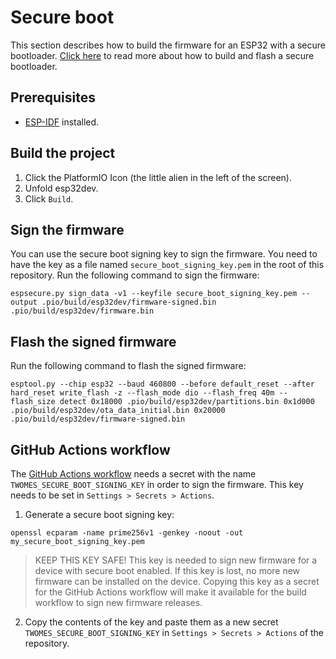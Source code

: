 # Secure boot
This section describes how to build the firmware for an ESP32 with a secure bootloader. [Click here](bootloader/README.md) to read more about how to build and flash a secure bootloader.

## Prerequisites 
- [ESP-IDF](https://docs.espressif.com/projects/esp-idf/en/latest/esp32/get-started/index.html#manual-installation) installed.

## Build the project
1. Click the PlatformIO Icon (the little alien in the left of the screen).
2. Unfold esp32dev.
3. Click `Build`.

## Sign the firmware
You can use the secure boot signing key to sign the firmware. You need to have the key as a file named `secure_boot_signing_key.pem` in the root of this repository. Run the following command to sign the firmware:
```shell
espsecure.py sign_data -v1 --keyfile secure_boot_signing_key.pem --output .pio/build/esp32dev/firmware-signed.bin .pio/build/esp32dev/firmware.bin
```

## Flash the signed firmware
Run the following command to flash the signed firmware:
```shell
esptool.py --chip esp32 --baud 460800 --before default_reset --after hard_reset write_flash -z --flash_mode dio --flash_freq 40m --flash_size detect 0x18000 .pio/build/esp32dev/partitions.bin 0x1d000 .pio/build/esp32dev/ota_data_initial.bin 0x20000 .pio/build/esp32dev/firmware-signed.bin
```

## GitHub Actions workflow
The [GitHub Actions workflow](https://github.com/energietransitie/twomes-generic-esp-firmware/blob/m5coreink-ota/.github/workflows/release.yml) needs a secret with the name `TWOMES_SECURE_BOOT_SIGNING_KEY` in order to sign the firmware. This key needs to be set in `Settings > Secrets > Actions`.

1. Generate a secure boot signing key:
  ```shell
  openssl ecparam -name prime256v1 -genkey -noout -out my_secure_boot_signing_key.pem
  ```
  > KEEP THIS KEY SAFE! 
  > This key is needed to sign new firmware for a device with secure boot enabled. If this key is lost, no more new firmware can be installed on the device. 
  > Copying this key as a secret for the GitHub Actions workflow will make it available for the build workflow to sign new firmware releases.
2. Copy the contents of the key and paste them as a new secret `TWOMES_SECURE_BOOT_SIGNING_KEY` in `Settings > Secrets > Actions` of the repository.
